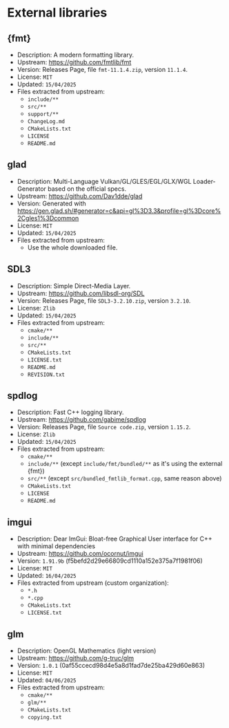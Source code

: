 # External libraries

## {fmt}

- Description: A modern formatting library.
- Upstream: https://github.com/fmtlib/fmt
- Version: Releases Page, file `fmt-11.1.4.zip`, version `11.1.4`.
- License: `MIT`
- Updated: `15/04/2025`
- Files extracted from upstream:
    - `include/**`
    - `src/**`
    - `support/**`
    - `ChangeLog.md`
    - `CMakeLists.txt`
    - `LICENSE`
    - `README.md`

## glad

- Description: Multi-Language Vulkan/GL/GLES/EGL/GLX/WGL Loader-Generator based on the official specs.
- Upstream: https://github.com/Dav1dde/glad
- Version: Generated with https://gen.glad.sh/#generator=c&api=gl%3D3.3&profile=gl%3Dcore%2Cgles1%3Dcommon
- License: `MIT`
- Updated: `15/04/2025`
- Files extracted from upstream:
    - Use the whole downloaded file.

## SDL3

- Description: Simple Direct-Media Layer.
- Upstream: https://github.com/libsdl-org/SDL
- Version: Releases Page, file `SDL3-3.2.10.zip`, version `3.2.10`.
- License: `Zlib`
- Updated: `15/04/2025`
- Files extracted from upstream:
    - `cmake/**`
    - `include/**`
    - `src/**`
    - `CMakeLists.txt`
    - `LICENSE.txt`
    - `README.md`
    - `REVISION.txt`

## spdlog

- Description: Fast C++ logging library.
- Upstream: https://github.com/gabime/spdlog
- Version: Releases Page, file `Source code.zip`, version `1.15.2`.
- License: `Zlib`
- Updated: `15/04/2025`
- Files extracted from upstream:
    - `cmake/**`
    - `include/**` (except `include/fmt/bundled/**` as it's using the external {fmt})
    - `src/**` (except `src/bundled_fmtlib_format.cpp`, same reason above)
    - `CMakeLists.txt`
    - `LICENSE`
    - `README.md`

## imgui

- Description: Dear ImGui: Bloat-free Graphical User interface for C++ with minimal dependencies
- Upstream: https://github.com/ocornut/imgui
- Version: `1.91.9b` (f5befd2d29e66809cd1110a152e375a7f1981f06)
- License: `MIT`
- Updated: `16/04/2025`
- Files extracted from upstream (custom organization):
  - `*.h`
  - `*.cpp`
  - `CMakeLists.txt`
  - `LICENSE.txt`

## glm

- Description: OpenGL Mathematics (light version)
- Upstream: https://github.com/g-truc/glm
- Version: `1.0.1` (0af55ccecd98d4e5a8d1fad7de25ba429d60e863)
- License: `MIT`
- Updated: `04/06/2025`
- Files extracted from upstream:
  - `cmake/**`
  - `glm/**`
  - `CMakeLists.txt`
  - `copying.txt`